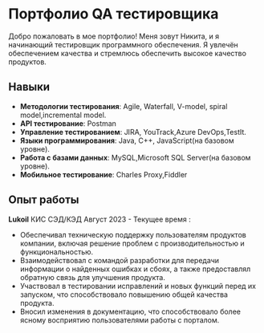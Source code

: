 # Портфолио QA тестировщика

Добро пожаловать в мое портфолио! Меня зовут Никита, и я начинающий тестировщик программного обеспечения. Я увлечён обеспечением качества и стремлюсь обеспечить высокое качество продуктов.

## Навыки

- **Методологии тестирования**: Agile, Waterfall, V-model, spiral model,incremental model.
- **API тестирование**: Postman
- **Управление тестированием**: JIRA, YouTrack,Azure DevOps,TestIt.
- **Языки программирования**: Java, C++, JavaScript(на базовом уровне).
- **Работа с базами данных**: MySQL,Microsoft SQL Server(на базовом уровне).
- **Мобильное тестирование**: Charles Proxy,Fiddler

## Опыт работы

**Lukoil** КИС СЭД/КЭД Август 2023 - Текущее время :	
- Обеспечивал техническую поддержку пользователям продуктов компании, включая решение проблем с производительностью и функциональностью.
- Взаимодействовал с командой разработки для передачи информации о найденных ошибках и сбоях, а также предоставлял обратную связь для улучшения продукта.
- Участвовал в тестировании исправлений и новых функций перед их запуском, что способствовало повышению общей качества продукта.
- Вносил изменения в документацию, что способствовало более ясному восприятию пользователями работы с порталом.